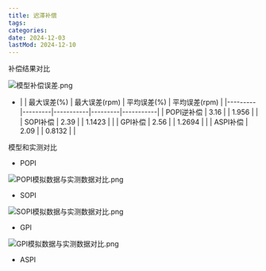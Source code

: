 ```yaml
---
title: 迟滞补偿
tags:
categories:
date: 2024-12-03
lastMod: 2024-12-10
---
```

补偿结果对比

![模型补偿误差.png](/assets/模型补偿误差_1733729710441_0.png)

  + |         | 最大误差(%) | 最大误差(rpm) | 平均误差(%) | 平均误差(rpm) |
|---------|---------|-----------|---------|-----------|
| POPI逆补偿 | 3.16    |           | 1.956   |           |
| SOPI补偿  | 2.39    |           | 1.1423  |           |
| GPI补偿   | 2.56    |           | 1.2694  |           |
| ASPI补偿  | 2.09    |           | 0.8132 |           |

模型和实测对比

  + POPI

![POPI模拟数据与实测数据对比.png](/assets/popi模拟数据与实测数据对比_1733126129908_0.png)

  + SOPI

![SOPI模拟数据与实测数据对比.png](/assets/sopi模拟数据与实测数据对比_1733126137950_0.png)

  + GPI

![GPI模拟数据与实测数据对比.png](/assets/gpi模拟数据与实测数据对比_1733126141941_0.png)

  + ASPI
